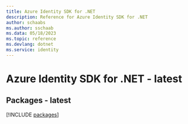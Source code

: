 ```yaml
---
title: Azure Identity SDK for .NET
description: Reference for Azure Identity SDK for .NET
author: schaabs
ms.author: sschaab
ms.data: 05/18/2023
ms.topic: reference
ms.devlang: dotnet
ms.service: identity
---
```

# Azure Identity SDK for .NET - latest
## Packages - latest
[!INCLUDE [packages](identity-index.md)]